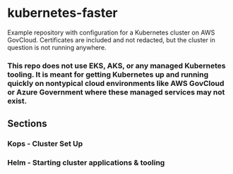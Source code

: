 # kubernetes-faster
Example repository with configuration for a Kubernetes cluster on AWS GovCloud. Certificates are included and not redacted, but the cluster in question is not running anywhere.

### This repo does not use EKS, AKS, or any managed Kubernetes tooling.  It is meant for getting Kubernetes up and running quickly on nontypical cloud environments like AWS GovCloud or Azure Government where these managed services may not exist.

## Sections

### Kops - Cluster Set Up

### Helm - Starting cluster applications & tooling
